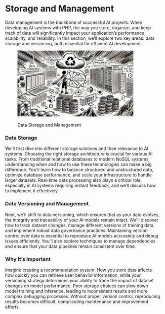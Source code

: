 # Storage and Management

Data management is the backbone of successful AI projects. When developing AI systems with PHP, the way you store, organize, and keep track of data will significantly impact your application’s performance, scalability, and reliability. In this section, we’ll explore two key areas: data storage and versioning, both essential for efficient AI development.

<div align="left">

<figure><img src="../../../.gitbook/assets/image (105).png" alt="" width="375"><figcaption><p>Data Storage and Management</p></figcaption></figure>

</div>

### Data Storage

We’ll first dive into different storage solutions and their relevance to AI systems. Choosing the right storage architecture is crucial for various AI tasks. From traditional relational databases to modern NoSQL systems, understanding when and how to use these technologies can make a big difference. You’ll learn how to balance structured and unstructured data, optimize database performance, and scale your infrastructure to handle larger datasets. Real-time data processing also plays a critical role, especially in AI systems requiring instant feedback, and we’ll discuss how to implement it effectively.

### Data Versioning and Management

Next, we’ll shift to data versioning, which ensures that as your data evolves, the integrity and traceability of your AI models remain intact. We'll discover how to track dataset changes, manage different versions of training data, and implement robust data governance practices. Maintaining version control over data is essential to reproduce AI models accurately and debug issues efficiently. You’ll also explore techniques to manage dependencies and ensure that your data pipelines remain consistent over time.

### Why It’s Important

Imagine creating a recommendation system. How you store data affects how quickly you can retrieve user behavior information, while your versioning strategy determines your ability to trace the impact of dataset changes on model performance. Poor storage choices can slow down model training and inference, leading to inconsistent results and more complex debugging processes. Without proper version control, reproducing results becomes difficult, complicating maintenance and improvement efforts.
